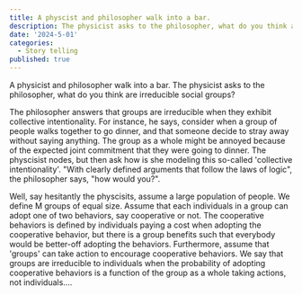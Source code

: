 ```yaml
---
title: A physcist and philosopher walk into a bar.
description: The physicist asks to the philosopher, what do you think are irreducible social groups? 
date: '2024-5-01'
categories:
  - Story telling
published: true
---
```


A physicist and philosopher walk into a bar. The physicist asks to the philosopher, what do you think are irreducible social groups? 

The philosopher answers that groups are irreducible when they exhibit collective intentionality. For instance, he says, consider when a group of people walks together to go dinner, and that someone decide to stray away without saying anything. The group as a whole might be annoyed because of the expected joint commitment that they were going to dinner. The physcisist nodes, but then ask how is she modeling this so-called 'collective intentionality'. "With clearly defined arguments that follow the laws of logic", the philosopher says, "how would you?". 

Well, say hesitantly the physcisits, assume a large population of people. We define M groups of equal size. Assume that each individuals in a group can adopt one of two behaviors, say cooperative or not. The cooperative behaviors is defined by individuals paying a cost when adopting the cooperative behavior, but there is a group benefits such that everybody would be better-off adopting the behaviors. Furthermore, assume that 'groups' can take action to encourage cooperative behaviors. We say that groups are irreducible to individuals when the probability of adopting cooperative behaviors is a function of the group as a whole taking actions, not individuals.... 